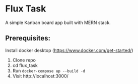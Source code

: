 # Flux Task

A simple Kanban board app built with MERN stack.

## Prerequisites:

Install docker desktop (https://www.docker.com/get-started/)

1. Clone repo
2. cd flux_task
3. Run `docker-compose up --build -d`
4. Visit http://localhost:3000/
